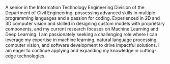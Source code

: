 A senior in the Information Technology Engineering Division of the Department of Civil Engineering, possessing advanced skills in multiple programming languages and a passion for coding. Experienced in 2D and 3D computer vision and skilled in designing custom models with proprietary components, and my current research focuses on Machine Learning and Deep Learning. I am passionately seeking a challenging role where I can leverage my expertise in machine learning, natural language processing, computer vision, and software development to drive impactful solutions. I am eager to continue applying and expanding my knowledge in cutting-edge technologies.

<!---
cinsiangNG/cinsiangNG is a ✨ special ✨ repository because its `README.md` (this file) appears on your GitHub profile.
You can click the Preview link to take a look at your changes.
--->
